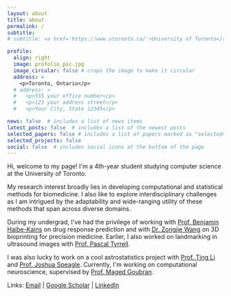 ```yaml
---
layout: about
title: about
permalink: /
subtitle: 
# subtitle: <a href='https://www.utoronto.ca/'>University of Toronto</a>. Address. Contacts. Moto. Etc.

profile:
  align: right
  image: profolio_pic.jpg
  image_circular: false # crops the image to make it circular
  address: >
    <p>Toronto, Ontario</p>
  # address: >
  #   <p>555 your office number</p>
  #   <p>123 your address street</p>
  #   <p>Your City, State 12345</p>

news: false  # includes a list of news items
latest_posts: false  # includes a list of the newest posts
selected_papers: false # includes a list of papers marked as "selected={true}"
selected_projects: false
social: false  # includes social icons at the bottom of the page
---
```


<!-- Write your biography here. Tell the world about yourself. Link to your favorite [subreddit](http://reddit.com). You can put a picture in, too. The code is already in, just name your picture `prof_pic.jpg` and put it in the `img/` folder. -->
Hi, welcome to my page! I'm a 4th-year student studying computer science at the University of Toronto.

My research interest broadly lies in developing computational and statistical methods for biomedicine. I also like to explore interdisciplinary challenges as I am intrigued by the adaptability and wide-ranging utility of these methods that span across diverse domains. 

During my undergrad, I've had the privilege of working with [Prof. Benjamin Haibe-Kains](https://www.bhklab.ca/) on drug response prediction and with [Dr. Zongjie Wang](https://scholar.google.com/citations?user=h90fpFAAAAAJ&hl=en) on 3D bioprinting for precision medicine. Earlier, I also worked on landmarking in ultrasound images with [Prof. Pascal Tyrrell](https://www.tyrrell4innovation.ca/). 

I was also lucky to work on a cool astrostatistics project with [Prof. Ting Li](https://sazabi4.github.io/) and [Prof. Joshua Speagle](https://joshspeagle.com/). Currently, I'm working on computational neuroscience, supervised by [Prof. Maged Goubran](https://aiconslab.github.io/).

Links: [Email](mailto:gracefengqing.yu@mail.utoronto.ca) \| [Google Scholar](https://scholar.google.ca/citations?user=BczAniIAAAAJ&hl=en) \| [LinkedIn](https://www.linkedin.com/in/grace-fengqing-yu-404679219/)

<!-- Put your address / P.O. box / other info right below your picture. You can also disable any of these elements by editing `profile` property of the YAML header of your `_pages/about.md`. Edit `_bibliography/papers.bib` and Jekyll will render your [publications page](/al-folio/publications/) automatically. -->

<!-- Link to your social media connections, too. This theme is set up to use [Font Awesome icons](http://fortawesome.github.io/Font-Awesome/) and [Academicons](https://jpswalsh.github.io/academicons/), like the ones below. Add your Facebook, Twitter, LinkedIn, Google Scholar, or just disable all of them. -->

